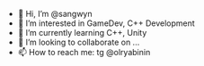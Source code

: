 - 👋 Hi, I’m @sangwyn
- 👀 I’m interested in GameDev, C++ Development
- 🌱 I’m currently learning C++, Unity
- 💞️ I’m looking to collaborate on ...
- 📫 How to reach me: tg @olryabinin

<!---
sangwyn/sangwyn is a ✨ special ✨ repository because its `README.md` (this file) appears on your GitHub profile.
You can click the Preview link to take a look at your changes.
--->
